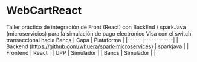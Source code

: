 # WebCartReact

Taller práctico de integración de Front (React) con BackEnd / sparkJava (microservicios)   para la simulación de pago electronico Visa con el switch transaccional hacia Bancs
| Capa | Plataforma |
|------|------------|
| Backend (https://github.com/whuera/spark-microservices) | sparkjava |
| Frontend | React |
| UPP | Simulador |
| Bancs | Simulador |
| | 
